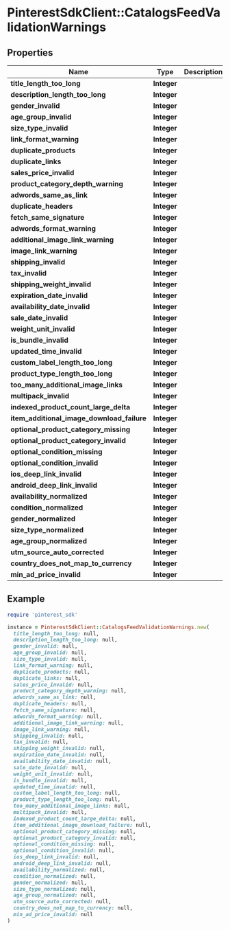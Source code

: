 # PinterestSdkClient::CatalogsFeedValidationWarnings

## Properties

| Name | Type | Description | Notes |
| ---- | ---- | ----------- | ----- |
| **title_length_too_long** | **Integer** |  | [optional] |
| **description_length_too_long** | **Integer** |  | [optional] |
| **gender_invalid** | **Integer** |  | [optional] |
| **age_group_invalid** | **Integer** |  | [optional] |
| **size_type_invalid** | **Integer** |  | [optional] |
| **link_format_warning** | **Integer** |  | [optional] |
| **duplicate_products** | **Integer** |  | [optional] |
| **duplicate_links** | **Integer** |  | [optional] |
| **sales_price_invalid** | **Integer** |  | [optional] |
| **product_category_depth_warning** | **Integer** |  | [optional] |
| **adwords_same_as_link** | **Integer** |  | [optional] |
| **duplicate_headers** | **Integer** |  | [optional] |
| **fetch_same_signature** | **Integer** |  | [optional] |
| **adwords_format_warning** | **Integer** |  | [optional] |
| **additional_image_link_warning** | **Integer** |  | [optional] |
| **image_link_warning** | **Integer** |  | [optional] |
| **shipping_invalid** | **Integer** |  | [optional] |
| **tax_invalid** | **Integer** |  | [optional] |
| **shipping_weight_invalid** | **Integer** |  | [optional] |
| **expiration_date_invalid** | **Integer** |  | [optional] |
| **availability_date_invalid** | **Integer** |  | [optional] |
| **sale_date_invalid** | **Integer** |  | [optional] |
| **weight_unit_invalid** | **Integer** |  | [optional] |
| **is_bundle_invalid** | **Integer** |  | [optional] |
| **updated_time_invalid** | **Integer** |  | [optional] |
| **custom_label_length_too_long** | **Integer** |  | [optional] |
| **product_type_length_too_long** | **Integer** |  | [optional] |
| **too_many_additional_image_links** | **Integer** |  | [optional] |
| **multipack_invalid** | **Integer** |  | [optional] |
| **indexed_product_count_large_delta** | **Integer** |  | [optional] |
| **item_additional_image_download_failure** | **Integer** |  | [optional] |
| **optional_product_category_missing** | **Integer** |  | [optional] |
| **optional_product_category_invalid** | **Integer** |  | [optional] |
| **optional_condition_missing** | **Integer** |  | [optional] |
| **optional_condition_invalid** | **Integer** |  | [optional] |
| **ios_deep_link_invalid** | **Integer** |  | [optional] |
| **android_deep_link_invalid** | **Integer** |  | [optional] |
| **availability_normalized** | **Integer** |  | [optional] |
| **condition_normalized** | **Integer** |  | [optional] |
| **gender_normalized** | **Integer** |  | [optional] |
| **size_type_normalized** | **Integer** |  | [optional] |
| **age_group_normalized** | **Integer** |  | [optional] |
| **utm_source_auto_corrected** | **Integer** |  | [optional] |
| **country_does_not_map_to_currency** | **Integer** |  | [optional] |
| **min_ad_price_invalid** | **Integer** |  | [optional] |

## Example

```ruby
require 'pinterest_sdk'

instance = PinterestSdkClient::CatalogsFeedValidationWarnings.new(
  title_length_too_long: null,
  description_length_too_long: null,
  gender_invalid: null,
  age_group_invalid: null,
  size_type_invalid: null,
  link_format_warning: null,
  duplicate_products: null,
  duplicate_links: null,
  sales_price_invalid: null,
  product_category_depth_warning: null,
  adwords_same_as_link: null,
  duplicate_headers: null,
  fetch_same_signature: null,
  adwords_format_warning: null,
  additional_image_link_warning: null,
  image_link_warning: null,
  shipping_invalid: null,
  tax_invalid: null,
  shipping_weight_invalid: null,
  expiration_date_invalid: null,
  availability_date_invalid: null,
  sale_date_invalid: null,
  weight_unit_invalid: null,
  is_bundle_invalid: null,
  updated_time_invalid: null,
  custom_label_length_too_long: null,
  product_type_length_too_long: null,
  too_many_additional_image_links: null,
  multipack_invalid: null,
  indexed_product_count_large_delta: null,
  item_additional_image_download_failure: null,
  optional_product_category_missing: null,
  optional_product_category_invalid: null,
  optional_condition_missing: null,
  optional_condition_invalid: null,
  ios_deep_link_invalid: null,
  android_deep_link_invalid: null,
  availability_normalized: null,
  condition_normalized: null,
  gender_normalized: null,
  size_type_normalized: null,
  age_group_normalized: null,
  utm_source_auto_corrected: null,
  country_does_not_map_to_currency: null,
  min_ad_price_invalid: null
)
```

